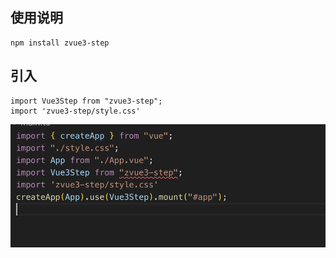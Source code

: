 ## 使用说明
```
npm install zvue3-step
```
## 引入

```
import Vue3Step from "zvue3-step";
import 'zvue3-step/style.css'
```

![Alt text](image.png)